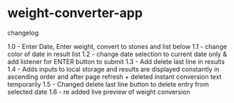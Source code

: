 # weight-converter-app

changelog

1.0 - Enter Date, Enter weight, convert to stones and list below
1.1 - change color of date in result list
1.2 - change date selection to current date only & add listener for ENTER button to submit
1.3 - Add delete last line in results
1.4 - Adds inputs to local storage and results are displayed constantly in ascending order and after page refresh + deleted instant conversion text temporarily
1.5 - Changed delete last line button to delete entry from selected date
1.6 - re added live preview of weight conversion
